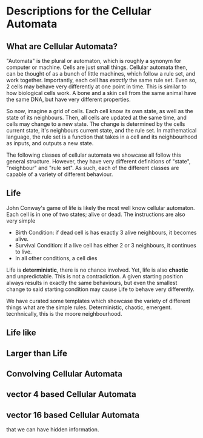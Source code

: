 # Descriptions for the Cellular Automata

## What are Cellular Automata?

"Automata" is the plural or automaton, which is roughly a synonym for computer or machine.
Cells are just small things.
Cellular automata then, can be thought of as a bunch of little machines, which follow a rule set, and work together.
Importantly, each cell has *exactly* the same rule set.
Even so, 2 cells may behave very differently at one point in time.
This is similar to how biological cells work.
A bone and a skin cell from the same animal have the same DNA, but have very different properties.

So now, imagine a grid of cells.
Each cell know its own state, as well as the state of its neighbours.
Then, all cells are updated at the same time, and cells may change to a new state.
The change is determined by the cells current state, it's neighbours current state, and the rule set.
In mathematical language, the rule set is a function that takes in a cell and its neighbourhood as inputs, and outputs a new state.

The following classes of cellular automata we showcase all follow this general structure.
However, they have very different definitions of "state", "neighbour" and "rule set".
As such, each of the different classes are capable of a variety of different behaviour.

## Life

John Conway's game of life is likely the most well know cellular automaton.
Each cell is in one of two states; alive or dead.
The instructions are also very simple

- Birth Condition: if dead cell is has exactly 3 alive neighbours, it becomes alive.
- Survival Condition: if a live cell has either 2 or 3 neighbours, it continues to live.
- In all other conditions, a cell dies

Life is **deterministic**, there is no chance involved.
Yet, life is also **chaotic** and unpredictable.
This is not a contradiction.
A given starting position always results in exactly the same behaviours, but even the smallest change to said starting condition may cause Life to behave very differently.

We have curated some templates which showcase the variety of different things
what are the simple rules.
Deterministic, chaotic, emergent.
tecnhnically, this is the moore neighbourhood.

## Life like

## Larger than Life

## Convolving Cellular Automata

## vector 4 based Cellular Automata

## vector 16 based Cellular Automata

that we can have hidden information.

